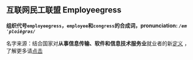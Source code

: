 ## 互联网民工联盟 Employeegress

**组织代号`employeegress`，`employee`和`congress`的合成词，pronunciation: <em>`/emˈploiēɡrəs/`</em>**


名字来源：结合国家对**从事信息传输、软件和信息技术服务业**就业者的新[定义](http://www.mohrss.gov.cn/SYrlzyhshbzb/jiuye/gzdt/202108/t20210816_420736.html)
，了解更多请[点击](http://tjj.beijing.gov.cn/zxfbu/202107/t20210702_2427422.html)
